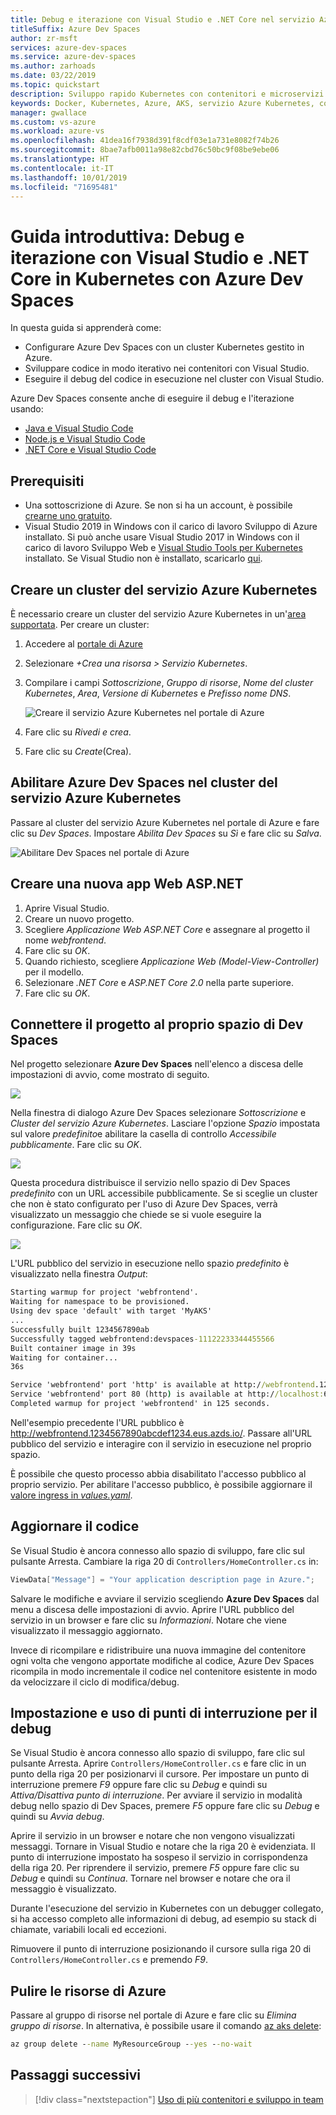 ```yaml
---
title: Debug e iterazione con Visual Studio e .NET Core nel servizio Azure Kubernetes con Azure Dev Spaces
titleSuffix: Azure Dev Spaces
author: zr-msft
services: azure-dev-spaces
ms.service: azure-dev-spaces
ms.author: zarhoads
ms.date: 03/22/2019
ms.topic: quickstart
description: Sviluppo rapido Kubernetes con contenitori e microservizi in Azure
keywords: Docker, Kubernetes, Azure, AKS, servizio Azure Kubernetes, contenitori, Helm, rete mesh di servizi, routing rete mesh di servizi, kubectl, k8s
manager: gwallace
ms.custom: vs-azure
ms.workload: azure-vs
ms.openlocfilehash: 41dea16f7938d391f8cdf03e1a731e8082f74b26
ms.sourcegitcommit: 8bae7afb0011a98e82cbd76c50bc9f08be9ebe06
ms.translationtype: HT
ms.contentlocale: it-IT
ms.lasthandoff: 10/01/2019
ms.locfileid: "71695481"
---
```

# <a name="quickstart-debug-and-iterate-with-visual-studio-and-net-core-on-kubernetes-with-azure-dev-spaces"></a>Guida introduttiva: Debug e iterazione con Visual Studio e .NET Core in Kubernetes con Azure Dev Spaces

In questa guida si apprenderà come:

- Configurare Azure Dev Spaces con un cluster Kubernetes gestito in Azure.
- Sviluppare codice in modo iterativo nei contenitori con Visual Studio.
- Eseguire il debug del codice in esecuzione nel cluster con Visual Studio.

Azure Dev Spaces consente anche di eseguire il debug e l'iterazione usando:
- [Java e Visual Studio Code](quickstart-java.md)
- [Node.js e Visual Studio Code](quickstart-nodejs.md)
- [.NET Core e Visual Studio Code](quickstart-netcore.md)

## <a name="prerequisites"></a>Prerequisiti

- Una sottoscrizione di Azure. Se non si ha un account, è possibile [crearne uno gratuito](https://azure.microsoft.com/free).
- Visual Studio 2019 in Windows con il carico di lavoro Sviluppo di Azure installato. Si può anche usare Visual Studio 2017 in Windows con il carico di lavoro Sviluppo Web e [Visual Studio Tools per Kubernetes](https://aka.ms/get-vsk8stools) installato. Se Visual Studio non è installato, scaricarlo [qui](https://aka.ms/vsdownload?utm_source=mscom&utm_campaign=msdocs).

## <a name="create-an-azure-kubernetes-service-cluster"></a>Creare un cluster del servizio Azure Kubernetes

È necessario creare un cluster del servizio Azure Kubernetes in un'[area supportata][supported-regions]. Per creare un cluster:

1. Accedere al [portale di Azure](https://portal.azure.com)
1. Selezionare *+Crea una risorsa > Servizio Kubernetes*. 
1. Compilare i campi _Sottoscrizione_, _Gruppo di risorse_, _Nome del cluster Kubernetes_, _Area_, _Versione di Kubernetes_ e _Prefisso nome DNS_.

    ![Creare il servizio Azure Kubernetes nel portale di Azure](media/get-started-netcore-visualstudio/create-aks-portal.png)

1. Fare clic su *Rivedi e crea*.
1. Fare clic su *Create*(Crea).

## <a name="enable-azure-dev-spaces-on-your-aks-cluster"></a>Abilitare Azure Dev Spaces nel cluster del servizio Azure Kubernetes

Passare al cluster del servizio Azure Kubernetes nel portale di Azure e fare clic su *Dev Spaces*. Impostare *Abilita Dev Spaces* su *Sì* e fare clic su *Salva*.

![Abilitare Dev Spaces nel portale di Azure](media/get-started-netcore-visualstudio/enable-dev-spaces-portal.png)

## <a name="create-a-new-aspnet-web-app"></a>Creare una nuova app Web ASP.NET

1. Aprire Visual Studio.
1. Creare un nuovo progetto.
1. Scegliere *Applicazione Web ASP.NET Core* e assegnare al progetto il nome *webfrontend*.
1. Fare clic su *OK*.
1. Quando richiesto, scegliere *Applicazione Web (Model-View-Controller)* per il modello.
1. Selezionare *.NET Core* e *ASP.NET Core 2.0* nella parte superiore.
1. Fare clic su *OK*.

## <a name="connect-your-project-to-your-dev-space"></a>Connettere il progetto al proprio spazio di Dev Spaces

Nel progetto selezionare **Azure Dev Spaces** nell'elenco a discesa delle impostazioni di avvio, come mostrato di seguito.

![](media/get-started-netcore-visualstudio/LaunchSettings.png)

Nella finestra di dialogo Azure Dev Spaces selezionare *Sottoscrizione* e *Cluster del servizio Azure Kubernetes*. Lasciare l'opzione *Spazio* impostata sul valore *predefinito*e abilitare la casella di controllo *Accessibile pubblicamente*. Fare clic su *OK*.

![](media/get-started-netcore-visualstudio/Azure-Dev-Spaces-Dialog.png)

Questa procedura distribuisce il servizio nello spazio di Dev Spaces *predefinito* con un URL accessibile pubblicamente. Se si sceglie un cluster che non è stato configurato per l'uso di Azure Dev Spaces, verrà visualizzato un messaggio che chiede se si vuole eseguire la configurazione. Fare clic su *OK*.

![](media/get-started-netcore-visualstudio/Add-Azure-Dev-Spaces-Resource.png)

L'URL pubblico del servizio in esecuzione nello spazio *predefinito* è visualizzato nella finestra *Output*:

```cmd
Starting warmup for project 'webfrontend'.
Waiting for namespace to be provisioned.
Using dev space 'default' with target 'MyAKS'
...
Successfully built 1234567890ab
Successfully tagged webfrontend:devspaces-11122233344455566
Built container image in 39s
Waiting for container...
36s

Service 'webfrontend' port 'http' is available at http://webfrontend.1234567890abcdef1234.eus.azds.io/
Service 'webfrontend' port 80 (http) is available at http://localhost:62266
Completed warmup for project 'webfrontend' in 125 seconds.
```

Nell'esempio precedente l'URL pubblico è http://webfrontend.1234567890abcdef1234.eus.azds.io/. Passare all'URL pubblico del servizio e interagire con il servizio in esecuzione nel proprio spazio.

È possibile che questo processo abbia disabilitato l'accesso pubblico al proprio servizio. Per abilitare l'accesso pubblico, è possibile aggiornare il [valore ingress in *values.yaml*][ingress-update].

## <a name="update-code"></a>Aggiornare il codice

Se Visual Studio è ancora connesso allo spazio di sviluppo, fare clic sul pulsante Arresta. Cambiare la riga 20 di `Controllers/HomeController.cs` in:
    
```csharp
ViewData["Message"] = "Your application description page in Azure.";
```

Salvare le modifiche e avviare il servizio scegliendo **Azure Dev Spaces** dal menu a discesa delle impostazioni di avvio. Aprire l'URL pubblico del servizio in un browser e fare clic su *Informazioni*. Notare che viene visualizzato il messaggio aggiornato.

Invece di ricompilare e ridistribuire una nuova immagine del contenitore ogni volta che vengono apportate modifiche al codice, Azure Dev Spaces ricompila in modo incrementale il codice nel contenitore esistente in modo da velocizzare il ciclo di modifica/debug.

## <a name="setting-and-using-breakpoints-for-debugging"></a>Impostazione e uso di punti di interruzione per il debug

Se Visual Studio è ancora connesso allo spazio di sviluppo, fare clic sul pulsante Arresta. Aprire `Controllers/HomeController.cs` e fare clic in un punto della riga 20 per posizionarvi il cursore. Per impostare un punto di interruzione premere *F9* oppure fare clic su *Debug* e quindi su *Attiva/Disattiva punto di interruzione*. Per avviare il servizio in modalità debug nello spazio di Dev Spaces, premere *F5* oppure fare clic su *Debug* e quindi su *Avvia debug*.

Aprire il servizio in un browser e notare che non vengono visualizzati messaggi. Tornare in Visual Studio e notare che la riga 20 è evidenziata. Il punto di interruzione impostato ha sospeso il servizio in corrispondenza della riga 20. Per riprendere il servizio, premere *F5* oppure fare clic su *Debug* e quindi su *Continua*. Tornare nel browser e notare che ora il messaggio è visualizzato.

Durante l'esecuzione del servizio in Kubernetes con un debugger collegato, si ha accesso completo alle informazioni di debug, ad esempio su stack di chiamate, variabili locali ed eccezioni.

Rimuovere il punto di interruzione posizionando il cursore sulla riga 20 di `Controllers/HomeController.cs` e premendo *F9*.

## <a name="clean-up-your-azure-resources"></a>Pulire le risorse di Azure

Passare al gruppo di risorse nel portale di Azure e fare clic su *Elimina gruppo di risorse*. In alternativa, è possibile usare il comando [az aks delete](/cli/azure/aks#az-aks-delete):

```cmd
az group delete --name MyResourceGroup --yes --no-wait
```

## <a name="next-steps"></a>Passaggi successivi

> [!div class="nextstepaction"]
> [Uso di più contenitori e sviluppo in team](multi-service-netcore-visualstudio.md)

[ingress-update]: how-dev-spaces-works.md#how-running-your-code-is-configured
[supported-regions]: about.md#supported-regions-and-configurations
